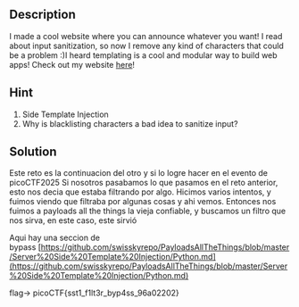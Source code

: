 ## Description

I made a cool website where you can announce whatever you want! I read about input sanitization, so now I remove any kind of characters that could be a problem :)I heard templating is a cool and modular way to build web apps! Check out my website [here](http://shape-facility.picoctf.net:58444/)!


## Hint

1. Side Template Injection
2. Why is blacklisting characters a bad idea to sanitize input?
## Solution

Este reto es la continuacion del otro y si lo logre hacer en el evento de picoCTF2025 Si nosotros pasabamos lo que pasamos en el reto anterior, esto nos decia que estaba filtrando por algo. Hicimos varios intentos, y fuimos viendo que filtraba por algunas cosas y ahi vemos. Entonces nos fuimos a payloads all the things la vieja confiable, y buscamos un filtro que nos sirva, en este caso, este sirvió

Aqui hay una seccion de bypass [https://github.com/swisskyrepo/PayloadsAllTheThings/blob/master/Server%20Side%20Template%20Injection/Python.md](https://github.com/swisskyrepo/PayloadsAllTheThings/blob/master/Server%20Side%20Template%20Injection/Python.md)

flag-> picoCTF{sst1_f1lt3r_byp4ss_96a02202}